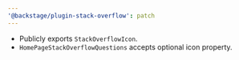 ```yaml
---
'@backstage/plugin-stack-overflow': patch
---
```


- Publicly exports `StackOverflowIcon`.
- `HomePageStackOverflowQuestions` accepts optional icon property.
